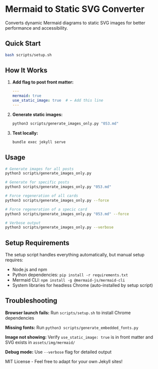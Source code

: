 # Mermaid to Static SVG Converter

Converts dynamic Mermaid diagrams to static SVG images for better performance and accessibility.

## Quick Start

```bash
bash scripts/setup.sh
```

## How It Works

1. **Add flag to post front matter:**
   ```yaml
   ---
   mermaid: true
   use_static_image: true  # ← Add this line
   ---
   ```

2. **Generate static images:**
   ```bash
   python3 scripts/generate_images_only.py "053.md"
   ```

3. **Test locally:**
   ```bash
   bundle exec jekyll serve
   ```

## Usage

```bash
# Generate images for all posts
python3 scripts/generate_images_only.py

# Generate for specific posts
python3 scripts/generate_images_only.py "053.md"

# Force regeneration of all cards
python3 scripts/generate_images_only.py --force

# Force regeneration of a specic card
python3 scripts/generate_images_only.py "053.md" --force

# Verbose output
python3 scripts/generate_images_only.py --verbose
```

## Setup Requirements

The setup script handles everything automatically, but manual setup requires:

- Node.js and npm
- Python dependencies: `pip install -r requirements.txt`
- Mermaid CLI: `npm install -g @mermaid-js/mermaid-cli`
- System libraries for headless Chrome (auto-installed by setup script)

## Troubleshooting

**Browser launch fails:** Run `scripts/setup.sh` to install Chrome dependencies

**Missing fonts:** Run `python3 scripts/generate_embedded_fonts.py`

**Image not showing:** Verify `use_static_image: true` is in front matter and SVG exists in `assets/img/mermaid/`

**Debug mode:** Use `--verbose` flag for detailed output

MIT License - Feel free to adapt for your own Jekyll sites!
